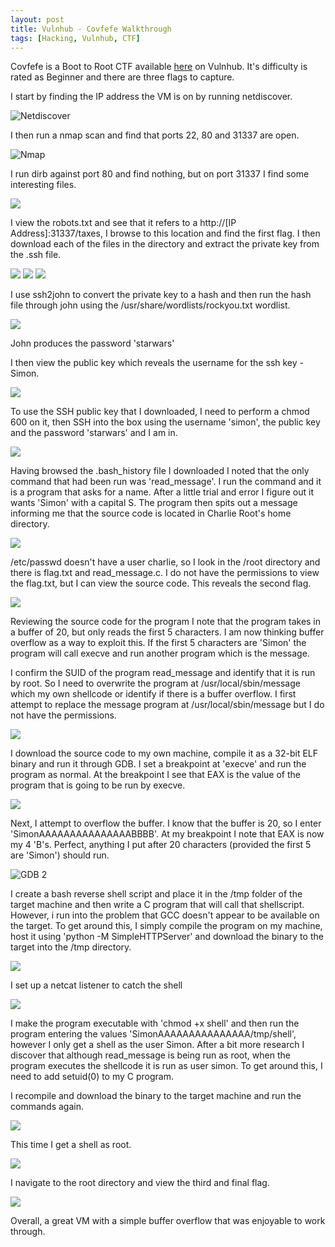 ```yaml
---
layout: post
title: Vulnhub - Covfefe Walkthrough
tags: [Hacking, Vulnhub, CTF]
---
```

Covfefe is a Boot to Root CTF available [here](https://www.vulnhub.com/entry/covfefe-1,199/) on Vulnhub. It's difficulty is rated as Beginner and there are three flags to capture.

I start by finding the IP address the VM is on by running netdiscover.

![Netdiscover](/img/covfefe/netdiscover.png)

I then run a nmap scan and find that ports 22, 80 and 31337 are open.

![Nmap](/img/covfefe/nmap.png)

I run dirb against port 80 and find nothing, but on port 31337 I find some interesting files. 

![](/img/covfefe/dirb.png)

I view the robots.txt and see that it refers to a http://[IP Address]:31337/taxes, I browse to this location and find the first flag. I then download each of the files in the directory and extract the private key from the .ssh file.

![](/img/covfefe/flag1.png)
![](/img/covfefe/downloadkey.png)
![](/img/covfefe/key.png)

I use ssh2john to convert the private key to a hash and then run the hash file through john using the /usr/share/wordlists/rockyou.txt wordlist.

![](/img/covfefe/crackpassword.png)

John produces the password 'starwars'

I then view the public key which reveals the username for the ssh key - Simon.

![](/img/covfefe/username.png)

To use the SSH public key that I downloaded, I need to perform a chmod 600 on it, then SSH into the box using the username 'simon', the public key and the password 'starwars' and I am in.

![](/img/covfefe/sshlogin.png)

Having browsed the .bash_history file I downloaded I noted that the only command that had been run was 'read_message'. I run the command and it is a program that asks for a name. After a little trial and error I figure out it wants 'Simon' with a capital S. The program then spits out a message informing me that the source code is located in Charlie Root's home directory. 

![](/img/covfefe/readmessage1.png)

/etc/passwd doesn't have a user charlie, so I look in the /root directory and there is flag.txt and read_message.c. I do not have the permissions to view the flag.txt, but I can view the source code. This reveals the second flag.

![](/img/covfefe/source.png)

Reviewing the source code for the program I note that the program takes in a buffer of 20, but only reads the first 5 characters. I am now thinking buffer overflow as a way to exploit this. If the first 5 characters are 'Simon' the program will call execve and run another program which is the message.

I confirm the SUID of the program read_message and identify that it is run by root. So I need to overwrite the program at /usr/local/sbin/message which my own shellcode or identify if there is a buffer overflow. I first attempt to replace the message program at /usr/local/sbin/message but I do not have the permissions.

![](/img/covfefe/suid.png)

I download the source code to my own machine, compile it as a 32-bit ELF binary and run it through GDB. I set a breakpoint at 'execve' and run the program as normal. At the breakpoint I see that EAX is the value of the program that is going to be run by execve. 

![](/img/covfefe/gdb1.png)

Next, I attempt to overflow the buffer. I know that the buffer is 20, so I enter 'SimonAAAAAAAAAAAAAAABBBB'. At my breakpoint I note that EAX is now my 4 'B's. Perfect, anything I put after 20 characters (provided the first 5 are 'Simon') should run. 

![GDB 2](/img/covfefe/gdb2.png)

I create a bash reverse shell script and place it in the /tmp folder of the target machine and then write a C program that will call that shellscript. However, i run into the problem that GCC doesn't appear to be available on the target. To get around this, I simply compile the program on my machine, host it using 'python -M SimpleHTTPServer' and download the binary to the target into the /tmp directory.

![](/img/covfefe/shell_c.png)

I set up a netcat listener to catch the shell

![](/img/covfefe/netcat.png)

I make the program executable with 'chmod +x shell' and then run the program entering the values 'SimonAAAAAAAAAAAAAAA/tmp/shell', however I only get a shell as the user Simon. After a bit more research I discover that although read_message is being run as root, when the program executes the shellcode it is run as user simon. To get around this, I need to add setuid(0) to my C program.

I recompile and download the binary to the target machine and run the commands again.

![](/img/covfefe/shell_c_good.png)

This time I get a shell as root.

![](/img/covfefe/root.png)

I navigate to the root directory and view the third and final flag.

![](/img/covfefe/flag3.png)

Overall, a great VM with a simple buffer overflow that was enjoyable to work through.
